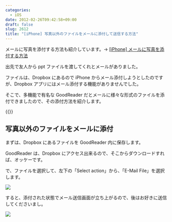 ```yaml
---
categories:
  - iOS
date: 2012-02-26T09:42:58+09:00
draft: false
slug: 2612
title: "[iPhone] 写真以外のファイルをメールに添付して送信する方法"
---
```


メールに写真を添付する方法も紹介しています。→ [[iPhone] メールに写真を添付する方法 ](http://rakuishi.com/iphone/3475/)

出先で友人から ppt ファイルを渡してくれとメールがありました。

ファイルは、Dropbox にあるので iPhone からメール添付しようとしたのですが、Dropbox アプリにはメール添付する機能がありませんでした。

そこで、多機能で有名な GoodReader だとメールに様々な形式のファイルを添付できましたので、その添付方法を紹介します。

{{<app id="306277111" title="GoodReader for iPhone 3.14.1（￥450）" src="http://a5.mzstatic.com/us/r1000/074/Purple/34/da/60/mzl.ohbsfmho.100x100-75.png">}}

## 写真以外のファイルをメールに添付

まずは、Dropbox にあるファイルを GoodReader 内に保存します。

GoodReader は、Dropbox にアクセス出来るので、そこからダウンロードすれば、オッケーです。

で、ファイルを選択して、左下の「Select action」から、「E-Mail File」を選択します。

![](/images/2012/02/2612_1.jpg)

すると、添付された状態でメール送信画面が立ち上がるので、後はお好きに送信してくださいまし。

![](/images/2012/02/2612_2.jpg)
